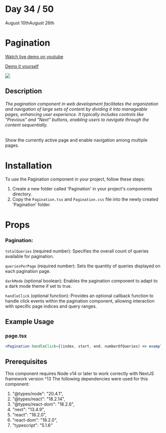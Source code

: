 # Day 34 / 50

August 10thAugust 26th

# Pagination
<a href="https://youtu.be/FK7lXagTPp4" target="_blank">Watch live demo on youtube</a>

<a href="https:/ / 50daysofcomponents.netlify.app/Pagination" target="_blank">Demo it yourself</a>

<a href="https:/ / 50daysofcomponents.netlify.app/Pagination" target="_blank"><img src="https://cdn.discordapp.com/attachments/715319623637270638/1139266077185036338/image.png"/></a>  

## Description 

###### The pagination component in web development facilitates the organization and navigation of large sets of content by dividing it into manageable pages, enhancing user experience. It typically includes controls like "Previous" and "Next" buttons, enabling users to navigate through the content sequentially.

Show the currently active page and enable navigation among multiple pages.

# Installation 

To use the Pagination component in your project, follow these steps:

1. Create a new folder called 'Pagination' in your project's components directory.
2. Copy the `Pagination.tsx` and `Pagination.css` file into the newly created 'Pagination' folder.

# Props 
### Pagination:
`totalQueries` (required number): Specifies the overall count of queries available for pagination.

`queriesPerPage` (required number): Sets the quantity of queries displayed on each pagination page.

`darkMode` (optional boolean): Enables the pagination component to adapt to a dark mode theme if set to true.

`handleClick` (optional function): Provides an optional callback function to handle click events within the pagination component, allowing interaction with specific page indices and query ranges.

## Example Usage
### page.tsx
```jsx
<Pagination handleClick={(index, start, end, numberOfQueries) => exampleFunction(index, numberOfQueries)} totalQueries={25} queriesPerPage={5} />
```

## Prerequisites
This component requires Node v14 or later to work correctly with NextJS framework version ^13
The following dependencies were used for this component:
1. "@types/node": "20.4.1",
2. "@types/react": "18.2.14",
3. "@types/react-dom": "18.2.6",
4. "next": "13.4.9",
5. "react": "18.2.0",
6. "react-dom": "18.2.0",
7. "typescript": "5.1.6"

